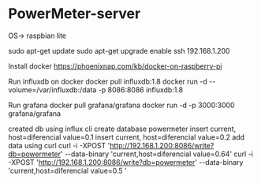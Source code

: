 # PowerMeter-server

OS-> raspbian lite

sudo apt-get update
sudo apt-get upgrade
enable ssh
192.168.1.200

Install docker
  https://phoenixnap.com/kb/docker-on-raspberry-pi
  
Run influxdb on docker
  docker pull influxdb:1.8
  docker run -d --volume=/var/influxdb:/data -p 8086:8086 influxdb:1.8
  
Run grafana
  docker pull grafana/grafana
  docker run -d -p 3000:3000 grafana/grafana
  
created db
  using influx cli
    create database powermeter
    insert current, host=diferencial value=0.1
    insert current, host=diferencial value=0.2 <timestamp>
add data using curl
  curl -i -XPOST 'http://192.168.1.200:8086/write?db=powermeter' --data-binary 'current,host=diferencial value=0.64'
  curl -i -XPOST 'http://192.168.1.200:8086/write?db=powermeter' --data-binary 'current,host=diferencial value=0.5 <timestamp>'

